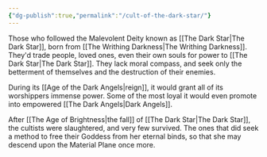 ```yaml
---
{"dg-publish":true,"permalink":"/cult-of-the-dark-star/"}
---
```


Those who followed the Malevolent Deity known as [[The Dark Star\|The Dark Star]], born from [[The Writhing Darkness\|The Writhing Darkness]]. They'd trade people, loved ones, even their own souls for power to [[The Dark Star\|The Dark Star]]. They lack moral compass, and seek only the betterment of themselves and the destruction of their enemies.

During its [[Age of the Dark Angels\|reign]], it would grant all of its worshippers immense power. Some of the most loyal it would even promote into empowered [[The Dark Angels\|Dark Angels]]. 

After [[The Age of Brightness\|the fall]] of [[The Dark Star\|The Dark Star]], the cultists were slaughtered, and very few survived. The ones that did seek a method to free their Goddess from her eternal binds, so that she may descend upon the Material Plane once more.
